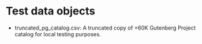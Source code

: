 # Test data objects

* truncated_pg_catalog.csv: A truncated copy of +60K Gutenberg Project catalog for local testing purposes.
